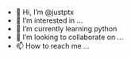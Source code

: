 - 👋 Hi, I’m @justptx
- 👀 I’m interested in ...
- 🌱 I’m currently learning python
- 💞️ I’m looking to collaborate on ...
- 📫 How to reach me ...

<!---
justptx/justptx is a ✨ special ✨ repository because its `README.md` (this file) appears on your GitHub profile.
You can click the Preview link to take a look at your changes.
--->
